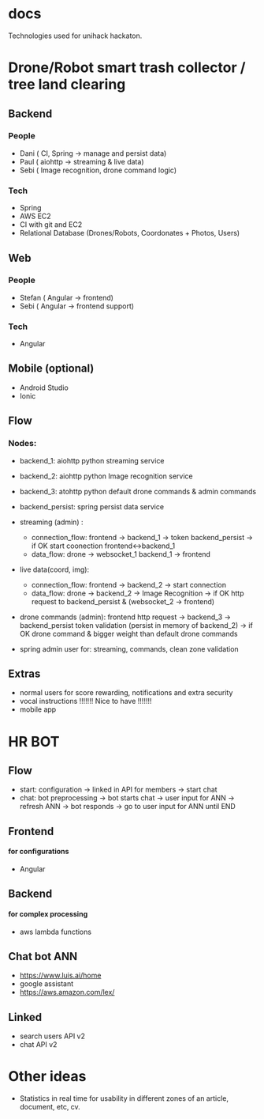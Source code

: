 # docs
Technologies used for unihack hackaton.

# Drone/Robot smart trash collector / tree land clearing

## Backend
### People
* Dani ( CI, Spring -> manage and persist data)
* Paul ( aiohttp -> streaming & live data)
* Sebi ( Image recognition, drone command logic) 
### Tech
* Spring  
* AWS EC2
* CI with git and EC2
* Relational Database (Drones/Robots, Coordonates + Photos, Users) 

## Web
### People
* Stefan ( Angular -> frontend)
* Sebi ( Angular -> frontend support)
### Tech
* Angular

## Mobile (optional)
* Android Studio 
* Ionic

## Flow 
### Nodes:
* backend_1: aiohttp python streaming service
* backend_2: aiohttp python Image recognition service
* backend_3: atohttp python default drone commands & admin commands
* backend_persist: spring persist data service

* streaming (admin) : 
    - connection_flow: frontend -> backend_1 -> token backend_persist -> if OK start coonection frontend<->backend_1 
    - data_flow: drone -> websocket_1 backend_1 -> frontend
* live data(coord, img):
    - connection_flow: frontend -> backend_2 -> start connection
    - data_flow: drone -> backend_2 -> Image Recognition -> if OK http request to backend_persist & (websocket_2 -> frontend)
    
* drone commands (admin): frontend http request -> backend_3 -> backend_persist token validation (persist in memory of backend_2) -> if OK drone command & bigger weight than default drone commands 

* spring admin user for: streaming, commands, clean zone validation


## Extras 
* normal users for score rewarding, notifications and extra security
* vocal instructions !!!!!!! Nice to have !!!!!!!
* mobile app

# HR BOT

## Flow
* start: configuration -> linked in API for members -> start chat
* chat: bot preprocessing -> bot starts chat -> user input for ANN -> refresh ANN -> bot responds -> go to user input for ANN until END 

## Frontend
#### for configurations
* Angular

## Backend
#### for complex processing
* aws lambda functions

## Chat bot ANN
* https://www.luis.ai/home
* google assistant 
* https://aws.amazon.com/lex/

## Linked 
* search users API v2
* chat API v2

# Other ideas
* Statistics in real time for usability in different zones of an article, document, etc, cv.

